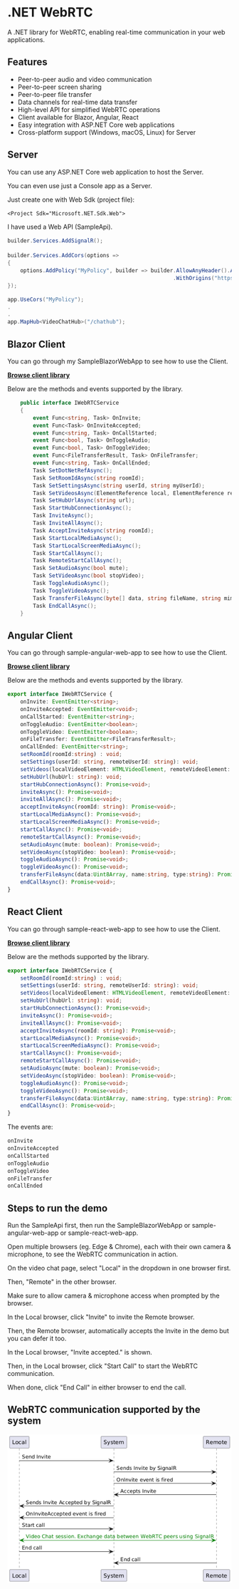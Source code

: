 # .NET WebRTC

A .NET library for WebRTC, enabling real-time communication in your web applications.

## Features

- Peer-to-peer audio and video communication
- Peer-to-peer screen sharing
- Peer-to-peer file transfer
- Data channels for real-time data transfer
- High-level API for simplified WebRTC operations
- Client available for Blazor, Angular, React
- Easy integration with ASP.NET Core web applications
- Cross-platform support (Windows, macOS, Linux) for Server

## Server

You can use any ASP.NET Core web application to host the Server.

You can even use just a Console app as a Server.

Just create one with Web Sdk (project file):

```
<Project Sdk="Microsoft.NET.Sdk.Web">
```

I have used a Web API (SampleApi).

```csharp
builder.Services.AddSignalR();

builder.Services.AddCors(options =>
{
    options.AddPolicy("MyPolicy", builder => builder.AllowAnyHeader().AllowAnyMethod().AllowCredentials().SetIsOriginAllowed(origin => true)
                                                    .WithOrigins("https://localhost:7086/"));
});
```

```csharp
app.UseCors("MyPolicy");
.
.
app.MapHub<VideoChatHub>("/chathub");
```

## Blazor Client

You can go through my SampleBlazorWebApp to see how to use the Client.

[**Browse client library**](https://github.com/VeritasSoftware/WebRTC/tree/master/WebRTC.Blazor.Client)

Below are the methods and events supported by the library.

```csharp
    public interface IWebRTCService
    {
        event Func<string, Task> OnInvite;
        event Func<Task> OnInviteAccepted;
        event Func<string, Task> OnCallStarted;
        event Func<bool, Task> OnToggleAudio;
        event Func<bool, Task> OnToggleVideo;
        event Func<FileTransferResult, Task> OnFileTransfer;        
        event Func<string, Task> OnCallEnded;
        Task SetDotNetRefAsync();        
        Task SetRoomIdAsync(string roomId);
        Task SetSettingsAsync(string userId, string myUserId);
        Task SetVideosAsync(ElementReference local, ElementReference remote);
        Task SetHubUrlAsync(string url);
        Task StartHubConnectionAsync();
        Task InviteAsync();
        Task InviteAllAsync();
        Task AcceptInviteAsync(string roomId);
        Task StartLocalMediaAsync();
        Task StartLocalScreenMediaAsync();
        Task StartCallAsync();
        Task RemoteStartCallAsync();
        Task SetAudioAsync(bool mute);
        Task SetVideoAsync(bool stopVideo);
        Task ToggleAudioAsync();
        Task ToggleVideoAsync();
        Task TransferFileAsync(byte[] data, string fileName, string mimeType);
        Task EndCallAsync();               
    }
```

## Angular Client

You can go through sample-angular-web-app to see how to use the Client.

[**Browse client library**](https://github.com/VeritasSoftware/WebRTC/tree/master/sample-angular-web-app/projects/ts-webrtc-angular-client/src/lib)

Below are the methods and events supported by the library.

```typescript
export interface IWebRTCService {
    onInvite: EventEmitter<string>;
    onInviteAccepted: EventEmitter<void>;
    onCallStarted: EventEmitter<string>;
    onToggleAudio: EventEmitter<boolean>;
    onToggleVideo: EventEmitter<boolean>;
    onFileTransfer: EventEmitter<FileTransferResult>;    
    onCallEnded: EventEmitter<string>;    
    setRoomId(roomId:string) : void;
    setSettings(userId: string, remoteUserId: string): void;
    setVideos(localVideoElement: HTMLVideoElement, remoteVideoElement: HTMLVideoElement): void;
    setHubUrl(hubUrl: string): void;
    startHubConnectionAsync(): Promise<void>;
    inviteAsync(): Promise<void>;
    inviteAllAsync(): Promise<void>;
    acceptInviteAsync(roomId: string): Promise<void>;
    startLocalMediaAsync(): Promise<void>;
    startLocalScreenMediaAsync(): Promise<void>;
    startCallAsync(): Promise<void>;
    remoteStartCallAsync(): Promise<void>;
    setAudioAsync(mute: boolean): Promise<void>;
    setVideoAsync(stopVideo: boolean): Promise<void>;
    toggleAudioAsync(): Promise<void>;
    toggleVideoAsync(): Promise<void>;
    transferFileAsync(data:Uint8Array, name:string, type:string): Promise<void>;
    endCallAsync(): Promise<void>;        
}
```

## React Client

You can go through sample-react-web-app to see how to use the Client.

[**Browse client library**](https://github.com/VeritasSoftware/WebRTC/tree/master/ts-webrtc-react-client/src)

Below are the methods supported by the library.

```typescript
export interface IWebRTCService {
    setRoomId(roomId:string) : void;
    setSettings(userId: string, remoteUserId: string): void;
    setVideos(localVideoElement: HTMLVideoElement, remoteVideoElement: HTMLVideoElement): void;
    setHubUrl(hubUrl: string): void;
    startHubConnectionAsync(): Promise<void>;
    inviteAsync(): Promise<void>;
    inviteAllAsync(): Promise<void>;
    acceptInviteAsync(roomId: string): Promise<void>;
    startLocalMediaAsync(): Promise<void>;
    startLocalScreenMediaAsync(): Promise<void>;
    startCallAsync(): Promise<void>;
    remoteStartCallAsync(): Promise<void>;
    setAudioAsync(mute: boolean): Promise<void>;
    setVideoAsync(stopVideo: boolean): Promise<void>;
    toggleAudioAsync(): Promise<void>;
    toggleVideoAsync(): Promise<void>;
    transferFileAsync(data:Uint8Array, name:string, type:string): Promise<void>;
    endCallAsync(): Promise<void>;        
}
```

The events are:

```typescript
onInvite
onInviteAccepted
onCallStarted
onToggleAudio
onToggleVideo
onFileTransfer
onCallEnded
```

## Steps to run the demo

Run the SampleApi first, then run the SampleBlazorWebApp or sample-angular-web-app or sample-react-web-app.

Open multiple browsers (eg. Edge & Chrome), each with their own camera & microphone, to see the WebRTC communication in action. 

On the video chat page, select "Local" in the dropdown in one browser first.

Then, "Remote" in the other browser.

Make sure to allow camera & microphone access when prompted by the browser.

In the Local browser, click "Invite" to invite the Remote browser.

Then, the Remote browser, automatically accepts the Invite in the demo but you can defer it too.

In the Local browser, "Invite accepted." is shown.

Then, in the Local browser, click "Start Call" to start the WebRTC communication.

When done, click "End Call" in either browser to end the call.

## WebRTC communication supported by the system

![WebRTC Communication](Docs/VideoChatSequenceDiagram.png)